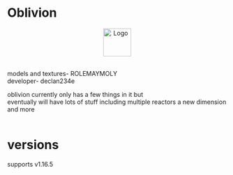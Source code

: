 <h1>Oblivion</h1>
<p align="center"><img src="https://user-images.githubusercontent.com/44881262/146404748-ccb9c5b8-7522-4ee1-9ab3-0c042e2e95ec.png" alt="Logo" width="64"></p> <br>
<p1>models and textures- ROLEMAYMOLY</p1> <br>
<p1>developer- declan234e</p1> <br>

<p2>oblivion currently only has a few things in it but</p2> <br>
<p2>eventually will have lots of stuff including multiple reactors a new dimension and more</p2> <br><br>

<h1>versions</h1>
<p1>supports v1.16.5</p1>

